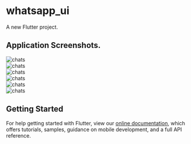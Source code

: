# whatsapp_ui

A new Flutter project.

## Application Screenshots.

![chats](ReadmeAttachments//chats.jpg) <br>
![chats](ReadmeAttachments//chat.jpg) <br>
![chats](ReadmeAttachments//chat_messaging.jpg) <br>
![chats](ReadmeAttachments//status.jpg) <br>
![chats](ReadmeAttachments//calls.jpg) <br>
![chats](ReadmeAttachments//camera.jpg) <br>

## Getting Started

For help getting started with Flutter, view our
[online documentation](https://flutter.dev/docs), which offers tutorials,
samples, guidance on mobile development, and a full API reference.
